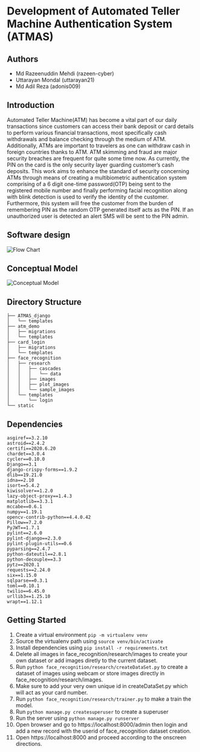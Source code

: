 # Development of Automated Teller Machine Authentication System (ATMAS)

## Authors
  * Md Razeenuddin Mehdi (razeen-cyber)
  * Uttarayan Mondal (uttarayan21)
  * Md Adil Reza (adonis009)  

## Introduction

  Automated Teller Machine(ATM) has become a vital part of our daily transactions since customers can
access their bank deposit or card details to perform various financial transactions, most specifically cash withdrawals and
balance checking through the medium of ATM. Additionally, ATMs are important to travelers as one can withdraw cash in
foreign countries thanks to ATM. ATM skimming and fraud are major security breaches are frequent for quite some time
now. As currently, the PIN on the card is the only security layer guarding customer’s cash deposits. This work aims to
enhance the standard of security concerning ATMs through means of creating a multibiometric authentication system
comprising of a 6 digit one-time password(OTP) being sent to the registered mobile number and finally performing facial
recognition along with blink detection is used to verify the identity of the customer. Furthermore, this system will free the
customer from the burden of remembering PIN as the random OTP generated itself acts as the PIN. If an unauthorized user
is detected an alert SMS will be sent to the PIN admin.


## Software design
![Flow Chart](https://i.imgur.com/XMbmrxn.png)

## Conceptual Model
![Conceptual Model](https://i.imgur.com/oNpywiR.png)
## Directory Structure

```
├── ATMAS_django
│   └── templates
├── atm_demo
│   ├── migrations
│   └── templates
├── card_login
│   ├── migrations
│   └── templates
├── face_recognition
│   ├── research
│   │   ├── cascades
│   │   │   └── data
│   │   ├── images
│   │   ├── plot_images
│   │   └── sample_images
│   └── templates
│       └── login
└── static
```
## Dependencies
```
asgiref==3.2.10
astroid==2.4.2
certifi==2020.6.20
chardet==3.0.4
cycler==0.10.0
Django==3.1
django-crispy-forms==1.9.2
dlib==19.21.0
idna==2.10
isort==5.4.2
kiwisolver==1.2.0
lazy-object-proxy==1.4.3
matplotlib==3.3.1
mccabe==0.6.1
numpy==1.19.1
opencv-contrib-python==4.4.0.42
Pillow==7.2.0
PyJWT==1.7.1
pylint==2.6.0
pylint-django==2.3.0
pylint-plugin-utils==0.6
pyparsing==2.4.7
python-dateutil==2.8.1
python-decouple==3.3
pytz==2020.1
requests==2.24.0
six==1.15.0
sqlparse==0.3.1
toml==0.10.1
twilio==6.45.0
urllib3==1.25.10
wrapt==1.12.1
```
## Getting Started
1. Create a virtual environment `pip -m virtualenv venv`
2. Source the virtualenv path using `source venv/bin/activate`
3. Install dependencies using `pip install -r requirements.txt`
4. Delete all images in face_recognition/research/images to create your own dataset or add images diretly to the current dataset.
5. Run `python face_recognition/research/createDataSet.py` to create a dataset of images using webcam or store images directly in face_recognition/research/images.
6. Make sure to add your very own unique id in createDataSet.py which will act as your card number.
7. Run `python face_recognition/research/trainer.py` to make a train the model.
8. Run `python manage.py createsuperuser` to create a superuser
9. Run the server using `python manage.py runserver`
10. Open browser and go to https://localhost:8000/admin then login and add a new record with the userid of face_recognition dataset creation.
11. Open https://localhost:8000 and proceed according to the onscreen directions.
